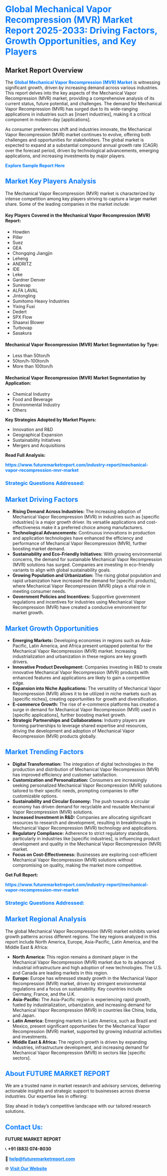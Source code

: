 <h1 style="color: #007BFF;">Global Mechanical Vapor Recompression (MVR) Market Report 2025-2033: Driving Factors, Growth Opportunities, and Key Players</h1>

<section id="overview">
<h2>Market Report Overview</h2>
<p>The <a href="https://www.futuremarketreport.com/industry-report/mechanical-vapor-recompression-mvr-market" style="color: #007BFF; text-decoration: none;"><strong>Global Mechanical Vapor Recompression (MVR) Market</strong></a> is witnessing significant growth, driven by increasing demand across various industries. This report delves into the key aspects of the Mechanical Vapor Recompression (MVR) market, providing a comprehensive analysis of its current status, future potential, and challenges. The demand for Mechanical Vapor Recompression (MVR) has surged due to its wide-ranging applications in industries such as [insert industries], making it a critical component in modern-day [applications].</p>
<p>As consumer preferences shift and industries innovate, the Mechanical Vapor Recompression (MVR) market continues to evolve, offering both challenges and opportunities for stakeholders. The global market is expected to expand at a substantial compound annual growth rate (CAGR) over the forecast period, driven by technological advancements, emerging applications, and increasing investments by major players.</p>
</section>

<section id="overview">
<p><a href="https://www.futuremarketreport.com/request-sample/reportId=28149" style="color: #007BFF; text-decoration: none;"><strong>Explore Sample Report Here</strong></a></p>
</section>

<section id="key-players">
<h2 style="color: #007BFF;">Market Key Players Analysis</h2>
<p>The Mechanical Vapor Recompression (MVR) market is characterized by intense competition among key players striving to capture a larger market share. Some of the leading companies in the market include:</p>
<h4>Key Players Covered in the Mechanical Vapor Recompression (MVR) Report:</h4>
<ul><li>Howden</li><li>Piller</li><li>Suez</li><li>GEA</li><li>Chongqing Jiangjin</li><li>Leheng</li><li>ANDRITZ</li><li>IDE</li><li>Leke</li><li>Gardner Denver</li><li>Sunevap</li><li>ALFA LAVAL</li><li>Jintongling</li><li>Sumitomo Heavy Industries</li><li>Yixing Fuxi</li><li>Dedert</li><li>SPX Flow</li><li>Shaanxi Blower</li><li>Turbovap</li><li>Sasakura</li></ul>
<h4>Mechanical Vapor Recompression (MVR) Market Segmentation by Type:</h4>
<ul><li>Less than 50ton/h</li><li>50ton/h-100ton/h</li><li>More than 100ton/h</li></ul>

<h4>Mechanical Vapor Recompression (MVR) Market Segmentation by Application:</h4>
<ul><li>Chemical Industry</li><li>Food and Beverage</li><li>Environmental Industry</li><li>Others</li></ul>
<p><strong>Key Strategies Adopted by Market Players:</strong></p>
<ul>
<li>Innovation and R&D</li>
<li>Geographical Expansion</li>
<li>Sustainability Initiatives</li>
<li>Mergers and Acquisitions</li>
</ul>
</section>

<section>
<p><strong>Read Full Analysis: </strong></p><a href="https://www.futuremarketreport.com/industry-report/mechanical-vapor-recompression-mvr-market" style="color: #007BFF; text-decoration: none;"><strong>https://www.futuremarketreport.com/industry-report/mechanical-vapor-recompression-mvr-market</strong></a>
<h3 style="color: #007BFF;">Strategic Questions Addressed:</h3>
</section>

<section id="driving-factors">
<h2 style="color: #007BFF;">Market Driving Factors</h2>
<ul>
<li><strong>Rising Demand Across Industries:</strong> The increasing adoption of Mechanical Vapor Recompression (MVR) in industries such as [specific industries] is a major growth driver. Its versatile applications and cost-effectiveness make it a preferred choice among manufacturers.</li>
<li><strong>Technological Advancements:</strong> Continuous innovations in production and application technologies have enhanced the efficiency and performance of Mechanical Vapor Recompression (MVR), further boosting market demand.</li>
<li><strong>Sustainability and Eco-Friendly Initiatives:</strong> With growing environmental concerns, the demand for sustainable Mechanical Vapor Recompression (MVR) solutions has surged. Companies are investing in eco-friendly variants to align with global sustainability goals.</li>
<li><strong>Growing Population and Urbanization:</strong> The rising global population and rapid urbanization have increased the demand for [specific products], where Mechanical Vapor Recompression (MVR) plays a vital role in meeting consumer needs.</li>
<li><strong>Government Policies and Incentives:</strong> Supportive government regulations and incentives for industries using Mechanical Vapor Recompression (MVR) have created a conducive environment for market growth.</li>
</ul>
</section>

<section id="growth-opportunities">
<h2 style="color: #007BFF;">Market Growth Opportunities</h2>
<ul>
<li><strong>Emerging Markets:</strong> Developing economies in regions such as Asia-Pacific, Latin America, and Africa present untapped potential for the Mechanical Vapor Recompression (MVR) market. Increasing industrialization and urbanization in these regions are key growth drivers.</li>
<li><strong>Innovative Product Development:</strong> Companies investing in R&D to create innovative Mechanical Vapor Recompression (MVR) products with enhanced features and applications are likely to gain a competitive edge.</li>
<li><strong>Expansion into Niche Applications:</strong> The versatility of Mechanical Vapor Recompression (MVR) allows it to be utilized in niche markets such as [specific niches], creating opportunities for growth and diversification.</li>
<li><strong>E-commerce Growth:</strong> The rise of e-commerce platforms has created a surge in demand for Mechanical Vapor Recompression (MVR) used in [specific applications], further boosting market growth.</li>
<li><strong>Strategic Partnerships and Collaborations:</strong> Industry players are forming partnerships to leverage shared expertise and resources, driving the development and adoption of Mechanical Vapor Recompression (MVR) products globally.</li>
</ul>
</section>

<section id="trending-factors">
<h2 style="color: #007BFF;">Market Trending Factors</h2>
<ul>
<li><strong>Digital Transformation:</strong> The integration of digital technologies in the production and distribution of Mechanical Vapor Recompression (MVR) has improved efficiency and customer satisfaction.</li>
<li><strong>Customization and Personalization:</strong> Consumers are increasingly seeking personalized Mechanical Vapor Recompression (MVR) solutions tailored to their specific needs, prompting companies to offer customizable options.</li>
<li><strong>Sustainability and Circular Economy:</strong> The push towards a circular economy has driven demand for recyclable and reusable Mechanical Vapor Recompression (MVR) solutions.</li>
<li><strong>Increased Investment in R&D:</strong> Companies are allocating significant resources to research and development, resulting in breakthroughs in Mechanical Vapor Recompression (MVR) technology and applications.</li>
<li><strong>Regulatory Compliance:</strong> Adherence to strict regulatory standards, particularly in industries like [specific industries], is influencing product development and quality in the Mechanical Vapor Recompression (MVR) market.</li>
<li><strong>Focus on Cost-Effectiveness:</strong> Businesses are exploring cost-efficient Mechanical Vapor Recompression (MVR) solutions without compromising on quality, making the market more competitive.</li>
</ul>
</section>

<section>
<p><strong>Get Full Report: </strong></p><a href="https://www.futuremarketreport.com/industry-report/mechanical-vapor-recompression-mvr-market" style="color: #007BFF; text-decoration: none;"><strong>https://www.futuremarketreport.com/industry-report/mechanical-vapor-recompression-mvr-market</strong></a>
<h3 style="color: #007BFF;">Strategic Questions Addressed:</h3>
</section>


<section id="regional-analysis">
<h2 style="color: #007BFF;">Market Regional Analysis</h2>
<p>The global Mechanical Vapor Recompression (MVR) market exhibits varied growth patterns across different regions. The key regions analyzed in this report include North America, Europe, Asia-Pacific, Latin America, and the Middle East & Africa:</p>
<ul>
<li><strong>North America:</strong> This region remains a dominant player in the Mechanical Vapor Recompression (MVR) market due to its advanced industrial infrastructure and high adoption of new technologies. The U.S. and Canada are leading markets in this region.</li>
<li><strong>Europe:</strong> Europe has witnessed steady growth in the Mechanical Vapor Recompression (MVR) market, driven by stringent environmental regulations and a focus on sustainability. Key countries include Germany, France, and the U.K.</li>
<li><strong>Asia-Pacific:</strong> The Asia-Pacific region is experiencing rapid growth, fueled by industrialization, urbanization, and increasing demand for Mechanical Vapor Recompression (MVR) in countries like China, India, and Japan.</li>
<li><strong>Latin America:</strong> Emerging markets in Latin America, such as Brazil and Mexico, present significant opportunities for the Mechanical Vapor Recompression (MVR) market, supported by growing industrial activities and investments.</li>
<li><strong>Middle East & Africa:</strong> The region’s growth is driven by expanding industries, infrastructure development, and increasing demand for Mechanical Vapor Recompression (MVR) in sectors like [specific sectors].</li>
</ul>
</section>

<footer>
<h2 style="color: #007BFF;">About FUTURE MARKET REPORT</h2>
<p>We are a trusted name in market research and advisory services, delivering actionable insights and strategic support to businesses across diverse industries. Our expertise lies in offering:</p>

<p>Stay ahead in today’s competitive landscape with our tailored research solutions.</p>

<h2 style="color: #007BFF;">Contact Us:</h2>
<p><strong>FUTURE MARKET REPORT</strong></p>
<p>📞 <strong>+91 (883) 074-8030</strong></p>
<p>📧 <strong><a href="mailto:help@futuremarketreport.com" style="color: #007BFF;">help@futuremarketreport.com</a></strong></p>
<p>🌐 <strong><a href="https://www.futuremarketreport.com/" style="color: #007BFF;">Visit Our Website</a></strong></p>
</footer>